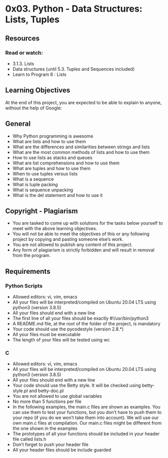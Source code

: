 #  0x03. Python - Data Structures: Lists, Tuples
## Resources
### Read or watch:
* 3.1.3. Lists
* Data structures (until 5.3. Tuples and Sequences included)
* Learn to Program 6 : Lists
## Learning Objectives
At the end of this project, you are expected to be able to explain to anyone, without the help of Google:
## General
* Why Python programming is awesome
* What are lists and how to use them
* What are the differences and similarities between strings and lists
* What are the most common methods of lists and how to use them
* How to use lists as stacks and queues
* What are list comprehensions and how to use them
* What are tuples and how to use them
* When to use tuples versus lists
* What is a sequence
* What is tuple packing
* What is sequence unpacking
* What is the del statement and how to use it

## Copyright - Plagiarism
* You are tasked to come up with solutions for the tasks below yourself to meet with the above learning objectives.
* You will not be able to meet the objectives of this or any following project by copying and pasting someone else’s work.
* You are not allowed to publish any content of this project.
* Any form of plagiarism is strictly forbidden and will result in removal from the program.

## Requirements
### Python Scripts
* Allowed editors: vi, vim, emacs
* All your files will be interpreted/compiled on Ubuntu 20.04 LTS using python3 (version 3.8.5)
* All your files should end with a new line
* The first line of all your files should be exactly #!/usr/bin/python3
* A README.md file, at the root of the folder of the project, is mandatory
* Your code should use the pycodestyle (version 2.8.*)
* All your files must be executable
* The length of your files will be tested using wc

### C
* Allowed editors: vi, vim, emacs
* All your files will be interpreted/compiled on Ubuntu 20.04 LTS using python3 (version 3.8.5)
* All your files should end with a new line
* Your code should use the Betty style. It will be checked using betty-style.pl and betty-doc.pl
* You are not allowed to use global variables
* No more than 5 functions per file
* In the following examples, the main.c files are shown as examples. You can use them to test your functions, but you don’t have to push them to your repo (if you do we won’t take them into account). We will use our own main.c files at compilation. Our main.c files might be different from the one shown in the examples
* The prototypes of all your functions should be included in your header file called lists.h
* Don’t forget to push your header file
* All your header files should be include guarded
